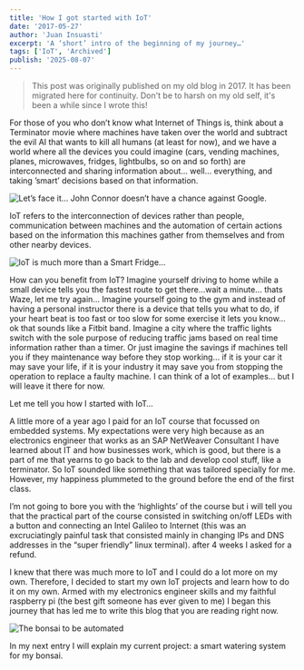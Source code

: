 ```yaml
---
title: 'How I got started with IoT'
date: '2017-05-27'
author: 'Juan Insuasti'
excerpt: 'A ‘short’ intro of the beginning of my journey…'
tags: ['IoT', 'Archived']
publish: '2025-08-07'
---
```


> This post was originally published on my old blog in 2017. It has been migrated here for continuity. Don't be to harsh on my old self, it's been a while since I wrote this!

For those of you who don’t know what Internet of Things is, think about a Terminator movie where machines have taken over the world and subtract the evil AI that wants to kill all humans (at least for now), and we have a world where all the devices you could imagine (cars, vending machines, planes, microwaves, fridges, lightbulbs, so on and so forth) are interconnected and sharing information about… well… everything, and taking ’smart’ decisions based on that information.

![Let’s face it… John Connor doesn’t have a chance against Google.](/blog/terminator.webp)

IoT refers to the interconnection of devices rather than people, communication between machines and the automation of certain actions based on the information this machines gather from themselves and from other nearby devices.

![IoT is much more than a Smart Fridge…](/blog/fridge.webp)

How can you benefit from IoT? Imagine yourself driving to home while a small device tells you the fastest route to get there…wait a minute… thats Waze, let me try again… Imagine yourself going to the gym and instead of having a personal instructor there is a device that tells you what to do, if your heart beat is too fast or too slow for some exercise it lets you know… ok that sounds like a Fitbit band. Imagine a city where the traffic lights switch with the sole purpose of reducing traffic jams based on real time information rather than a timer. Or just imagine the savings if machines tell you if they maintenance way before they stop working… if it is your car it may save your life, if it is your industry it may save you from stopping the operation to replace a faulty machine. I can think of a lot of examples… but I will leave it there for now.

Let me tell you how I started with IoT…

A little more of a year ago I paid for an IoT course that focussed on embedded systems. My expectations were very high because as an electronics engineer that works as an SAP NetWeaver Consultant I have learned about IT and how businesses work, which is good, but there is a part of me that yearns to go back to the lab and develop cool stuff, like a terminator. So IoT sounded like something that was tailored specially for me. However, my happiness plummeted to the ground before the end of the first class.

I’m not going to bore you with the ‘highlights’ of the course but i will tell you that the practical part of the course consisted in switching on/off LEDs with a button and connecting an Intel Galileo to Internet (this was an excruciatingly painful task that consisted mainly in changing IPs and DNS addresses in the “super friendly” linux terminal). after 4 weeks I asked for a refund.

I knew that there was much more to IoT and I could do a lot more on my own. Therefore, I decided to start my own IoT projects and learn how to do it on my own. Armed with my electronics engineer skills and my faithful raspberry pi (the best gift someone has ever given to me) I began this journey that has led me to write this blog that you are reading right now.

![The bonsai to be automated](/blog/bonsai.webp)

In my next entry I will explain my current project: a smart watering system for my bonsai.
